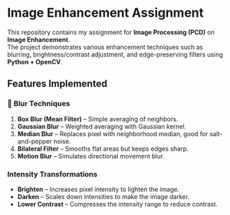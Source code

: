 # Image Enhancement Assignment

This repository contains my assignment for **Image Processing (PCD)** on **Image Enhancement**.  
The project demonstrates various enhancement techniques such as blurring, brightness/contrast adjustment, and edge-preserving filters using **Python + OpenCV**.

## Features Implemented

### 🔹 Blur Techniques
1. **Box Blur (Mean Filter)** – Simple averaging of neighbors.  
2. **Gaussian Blur** – Weighted averaging with Gaussian kernel.  
3. **Median Blur** – Replaces pixel with neighborhood median, good for salt-and-pepper noise.  
4. **Bilateral Filter** – Smooths flat areas but keeps edges sharp.  
5. **Motion Blur** – Simulates directional movement blur.  

### Intensity Transformations
- **Brighten** – Increases pixel intensity to lighten the image.  
- **Darken** – Scales down intensities to make the image darker.  
- **Lower Contrast** – Compresses the intensity range to reduce contrast.  
